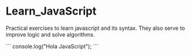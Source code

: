 # Learn_JavaScript
Practical exercises to learn javascript and its syntax.  They also serve to improve logic and solve algorithms.

´´´
console.log("Hola JavaScript");
´´´
